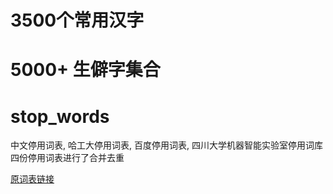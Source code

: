 # 3500个常用汉字

# 5000+ 生僻字集合

# stop_words

中文停用词表, 哈工大停用词表, 百度停用词表, 四川大学机器智能实验室停用词库四份停用词表进行了合并去重

[原词表链接][1]

[1]:https://github.com/goto456/stopwords
